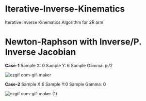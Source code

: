 # Iterative-Inverse-Kinematics
Iterative Inverse Kinematics Algorithm for 3R arm

# Newton-Raphson with Inverse/P. Inverse Jacobian

**Case-1**
Sample X: 0
Sample Y: 6
Sample Gamma: pi/2

![ezgif com-gif-maker](https://user-images.githubusercontent.com/58850654/124520660-b012e680-de0a-11eb-954d-00e07ab2855c.gif)

**Case-2**
Sample X:6
Sample Y:0
Sample Gamma: 0

![ezgif com-gif-maker (1)](https://user-images.githubusercontent.com/58850654/124520859-58c14600-de0b-11eb-9acb-1e299d55b312.gif)


